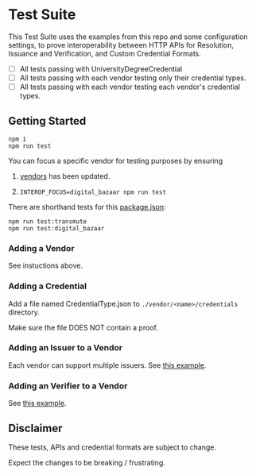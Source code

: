 # Test Suite

This Test Suite uses the examples from this repo and some configuration settings, to prove interoperability between HTTP APIs for Resolution, Issuance and Verification, and Custom Credential Formats.

- [ ] All tests passing with UniversityDegreeCredential
- [ ] All tests passing with each vendor testing only their credential types.
- [ ] All tests passing with each vendor testing each vendor's credential types.

## Getting Started

```
npm i
npm run test
```

You can focus a specific vendor for testing purposes by ensuring

1. [vendors](./vendors/index.js) has been updated.

1. `INTEROP_FOCUS=digital_bazaar npm run test`

There are shorthand tests for this [package.json](./package.json):

```
npm run test:transmute
npm run test:digital_bazaar
```

### Adding a Vendor

See instuctions above.

### Adding a Credential

Add a file named CredentialType.json to `./vendor/<name>/credentials` directory.

Make sure the file DOES NOT contain a proof.

### Adding an Issuer to a Vendor

Each vendor can support multiple issuers. See [this example](./vendors/transmute/index.js).

### Adding an Verifier to a Vendor

See [this example](./vendors/transmute/index.js).

## Disclaimer

These tests, APIs and credential formats are subject to change.

Expect the changes to be breaking / frustrating.

